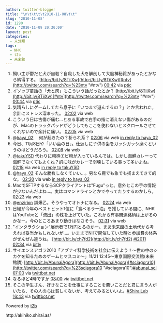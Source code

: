 ```yaml
---
author: twitter-blogger
title: "\n\t\t\t\t2010-11-08\t\t"
slug: '2010-11-08'
id: 1290
date: '2010-11-09 20:30:00'
layout: post
categories:
  - 未分類
tags:
  - NHK
  - t2b
  - 未来館
---
```


<div xmlns:georss="http://www.georss.org/georss">

1.  <span><span>飼い主が鬱だと犬が自殺？自殺した犬を解剖して大脳神秘質があったとかなら納得する。 [http://bit.ly/8TiiXw](http://bit.ly/8TiiXw)[#ntv](http://twitter.com/search?q=%23ntv "#ntv")</span> <span>[<span>00:42</span>](http://twitter.com/o_ob/status/1600328352923649) <span>via [ptic](http://ptic.jp/)</span></span></span>
2.  <span><span>イソップ童話の「犬と肉」もこういう話だったとか？ [http://bit.ly/8TiiXw](http://bit.ly/8TiiXw)[#ntv](http://twitter.com/search?q=%23ntv "#ntv")</span> <span>[<span>00:44</span>](http://twitter.com/o_ob/status/1600855195262976) <span>via [ptic](http://ptic.jp/)</span></span></span>
3.  <span><span>気晴らしにゲームしてたら息子に「いつまで遊んでるの？」とか言われた。 余計にストレス溜まった。</span> <span>[<span>02:02</span>](http://twitter.com/o_ob/status/1620596513316865) <span>via web</span></span></span>
4.  <span><span>こういう日は古傷が痛む…とある事故で右手の指に消えない傷があるのだが、Macのトラックパッドがどうしてもここを使わないとスクロールさせてくれないので余計に痛い。</span> <span>[<span>02:05</span>](http://twitter.com/o_ob/status/1621236220166144) <span>via web</span></span></span>
5.  <span><span>@[haya_02](http://twitter.com/haya_02 "haya_02") 　何が起きたの？祈られ系？</span> <span>[<span>02:06</span>](http://twitter.com/o_ob/status/1621547798233088) <span>via web</span> [in reply to haya_02](http://twitter.com/haya_02/status/1615899190624256)</span></span>
6.  <span><span>今日、11月8日や「いい歯の日」。仕返しに子供の歯をガッシガッシ磨くというのはどうだろう。</span> <span>[<span>02:08</span>](http://twitter.com/o_ob/status/1621997259853824) <span>via web</span></span></span>
7.  <span><span>@[takuYSD](http://twitter.com/takuYSD "takuYSD") 代わりに粉砕エビ粉が入っているんでは。しかし海鮮カレーって海鮮でなくてもよくね？的に味がカレーで崩壊している事って多いよね。</span> <span>[<span>02:18</span>](http://twitter.com/o_ob/status/1624604388884480) <span>via web</span> [in reply to takuYSD](http://twitter.com/takuYSD/status/1623585374343168)</span></span>
8.  <span><span>@[haya_02](http://twitter.com/haya_02 "haya_02") そんな勝負しなくていい…。男なら鹿でも象でも捕まえてきて的な。</span> <span>[<span>02:20</span>](http://twitter.com/o_ob/status/1625008048701440) <span>via web</span> [in reply to haya_02](http://twitter.com/haya_02/status/1623004391940097)</span></span>
9.  <span><span>MacでSFTPするならSCPクライアントは"Fugu"っと。意外とこの手の情報が少ないんだよね…。実はコマンドラインとかでやってたりするのかしら。</span> <span>[<span>02:23</span>](http://twitter.com/o_ob/status/1625786536693760) <span>via web</span></span></span>
10.  <span><span>@[enzirion](http://twitter.com/enzirion "enzirion") 誤爆乙。そうやってオトナになる。</span> <span>[<span>02:24</span>](http://twitter.com/o_ob/status/1626162769952769) <span>via web</span></span></span>
11.  <span><span>日経が今年のベストヒット1位に「食べるラー油」を推している間に、NHKはYouTubeと「流出」の株を上げていた。これから有事関連銘柄は上がるのかなー。今のところあまり動きはなさそう。</span> <span>[<span>02:31</span>](http://twitter.com/o_ob/status/1627984377155584) <span>via web</span></span></span>
12.  <span><span>"インタラクション"展示者で1万円とるのかー。まあ未来館の土地代から考えれば妥当かもしれないが…。いままでNIIで開催していた時と参加費の体系がぜんぜん違うね。 [http://bit.ly/ch7fd2](http://bit.ly/ch7fd2) [#i2011](http://twitter.com/search?q=%23i2011 "#i2011")</span> <span>[<span>02:34</span>](http://twitter.com/o_ob/status/1628662847770624) <span>via [bitly](http://bit.ly)</span></span></span>
13.  <span><span>サイエンスアゴラ2010「アブナイ科学技術を社会に伝えよう！～世の中のシカケを知るためのゲームとマスコミ～」11/21 12:45～東京国際交流館(未来館隣) [http://bit.ly/AbunaiAgora](http://bit.ly/AbunaiAgora)[#sciagora10](http://twitter.com/search?q=%23sciagora10 "#sciagora10")[#abunai_sci](http://twitter.com/search?q=%23abunai_sci "#abunai_sci")</span> <span>[<span>07:00</span>](http://twitter.com/o_ob/status/1695577632935937) <span>via [twittbot.net](http://twittbot.net/)</span></span></span>
14.  <span><span>なるほど4時ですか</span> <span>[<span>08:00</span>](http://twitter.com/o_ob/status/1710650212487168) <span>via [twittbot.net](http://twittbot.net/)</span></span></span>
15.  <span><span>そこの学生さん、好きなことを仕事にすることを悪いことだと君に言う人がいたら、その人の心は貧しくないか、考えてみるといいよ。[#ShiraiLab](http://twitter.com/search?q=%23ShiraiLab "#ShiraiLab")</span> <span>[<span>16:43</span>](http://twitter.com/o_ob/status/1842208533647361) <span>via [twittbot.net](http://twittbot.net/)</span></span></span>

</div>

Powered by [t2b](http://t2b.utilz.jp/)

<div>http://akihiko.shirai.as/</div>